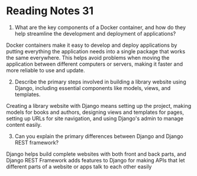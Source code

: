# Reading Notes 31

1. What are the key components of a Docker container, and how do they help streamline the development and deployment of applications?

Docker containers make it easy to develop and deploy applications by putting everything the application needs into a single package that works the same everywhere. This helps avoid problems when moving the application between different computers or servers, making it faster and more reliable to use and update.

2. Describe the primary steps involved in building a library website using Django, including essential components like models, views, and templates.

Creating a library website with Django means setting up the project, making models for books and authors, designing views and templates for pages, setting up URLs for site navigation, and using Django's admin to manage content easily.

3. Can you explain the primary differences between Django and Django REST framework?

Django helps build complete websites with both front and back parts, and Django REST Framework adds features to Django for making APIs that let different parts of a website or apps talk to each other easily